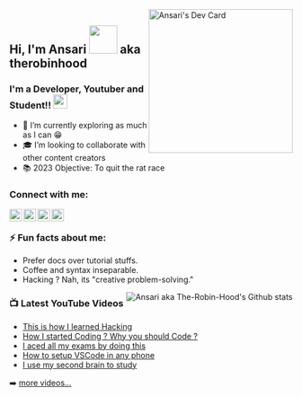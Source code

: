 <div align="left">
<a href="https://app.daily.dev/TheRobinHood" target="__blank">
  <img src="https://api.daily.dev/devcards/909fb6f0a8474c63a6268bb5bcdd56ea.png?r=pw7" width="256" alt="Ansari's Dev Card" align="right"/>
  </a>
</div>

## Hi, I'm Ansari <img src="https://media.giphy.com/media/5HRdeFIzjV3FMnwd0K/giphy.gif" width="50"> aka therobinhood
### I'm a Developer, Youtuber and Student!!  <img src="https://media3.giphy.com/media/NWNJHyPmIuXGxt6QnO/giphy_s.gif" width="25">

- 🎈 I’m currently exploring as much as I can 😁
- 🎓 I’m looking to collaborate with other content creators
- 📚 2023 Objective: To quit the rat race

### Connect with me:

[<img align="left" alt="Ansari | YouTube" width="22px" src="https://cdn2.iconfinder.com/data/icons/social-media-2285/512/1_Youtube_colored_svg-512.png" target="_blank" />][youtube]
[<img align="left" alt="Ansari | Twitter" width="22px" src="https://cdn2.iconfinder.com/data/icons/social-media-2285/512/1_Twitter_colored_svg-512.png" target="_blank" />][twitter]
[<img align="left" alt="Ansari | LinkedIn" width="22px" src="https://cdn2.iconfinder.com/data/icons/social-media-2285/512/1_Linkedin_unofficial_colored_svg-512.png" target="_blank" />][linkedin]
[<img align="left" alt="Ansari | Instagram" width="22px" src="https://cdn2.iconfinder.com/data/icons/social-media-2285/512/1_Instagram_colored_svg_1-512.png" target="_blank" />][instagram]

<br />

### ⚡ Fun facts about me:
- Prefer docs over tutorial stuffs.
- Coffee and syntax inseparable.
- Hacking ? Nah, its "creative problem-solving."

<div align="left">
<img src="https://github-readme-stats.vercel.app/api?username=the-robin-hood&show_icons=true&theme=radical&hide_border=true&count_private=true" alt="Ansari aka The-Robin-Hood's Github stats" align="right" />
</div>

### 📺 Latest YouTube Videos
<!-- YOUTUBE -->
- [This is how I learned Hacking](https://youtu.be/qFmV3jRKhZQ)
- [How I started Coding ? Why you should Code ?](https://youtu.be/8CWCEst7olw)
- [I aced all my exams by doing this](https://youtu.be/xjoSzsC4Kwc)
- [How to setup VSCode in any phone](https://youtu.be/U5Vync2oPdY)
- [I use my second brain to study](https://youtu.be/yUTPIlIHB4s)
<!-- YOUTUBE -->

➡️ [more videos...](https://youtube.com/amsorry)



[twitter]: https://twitter.com/am5orry
[youtube]: https://youtube.com/amsorry
[instagram]: https://instagram.com/amsorry_offl
[linkedin]: https://linkedin.com/in/ansari-s
